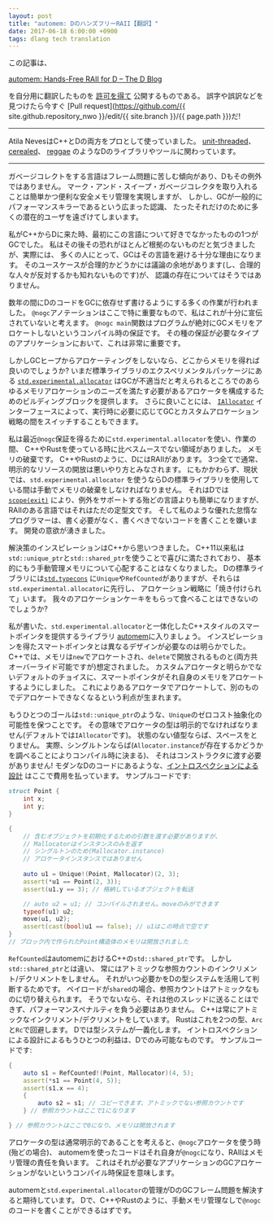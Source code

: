 ```yaml
---
layout: post
title: "automem: DのハンズフリーRAII【翻訳】"
date: 2017-06-18 6:00:00 +0900
tags: dlang tech translation
---
```


この記事は、

[automem: Hands-Free RAII for D – The D Blog](http://dlang.org/blog/2017/04/28/automem-hands-free-raii-for-d/)

を自分用に翻訳したものを
[許可を得て](http://dlang.org/blog/2017/04/28/automem-hands-free-raii-for-d/#comment-1616)
公開するものである。
誤字や誤訳などを見つけたら今すぐ
[Pull request](https://github.com/{{ site.github.repository_nwo }}/edit/{{ site.branch }}/{{ page.path }})だ!

---

Atila NevesはC++とDの両方をプロとして使っていました。
[unit-threaded](https://github.com/atilaneves/unit-threaded)、
[cerealed](https://github.com/atilaneves/cerealed)、
[reggae](https://github.com/atilaneves/reggae)
のようなDのライブラリやツールに関わっています。

---

ガベージコレクトをする言語はフレーム問題に苦しむ傾向があり、Dもその例外ではありません。
マーク・アンド・スイープ・ガベージコレクタを取り入れることは簡単かつ便利な安全メモリ管理を実現しますが、
しかし、GCが一般的にパフォーマンスキラーであるという広まった認識、
たったそれだけのために多くの潜在的ユーザを遠ざけてしまいます。

私がC++からDに来た時、最初にこの言語について好きでなかったものの1つがGCでした。
私はその後その恐れがほとんど根拠のないものだと気づきましたが、実際には、
多くの人にとって、GCはその言語を避ける十分な理由になります。
そのユースケースが合理的かどうかには議論の余地があります(し、合理的な人々が反対するかも知れないものです)が、
認識の存在についてはそうではありません。

数年の間にDのコードをGCに依存せず書けるようにする多くの作業が行われました。
`@nogc`アノテーションはここで特に重要なもので、私はこれが十分に宣伝されていないと考えます。
`@nogc main`関数はプログラムが絶対にGCメモリをアロケートしないというコンパイル時の保証です。
その種の保証が必要なタイプのアプリケーションにおいて、これは非常に重要です。

しかしGCヒープからアロケーティングをしないなら、どこからメモリを得れば良いのでしょうか?
いまだ標準ライブラリのエクスペリメンタルパッケージにある
[`std.experimental.allocator`](https://dlang.org/phobos/std_experimental_allocator.html)
はGCが不適当だと考えられるところでのあらゆるメモリアロケーションのニーズを満たす必要があるアロケータを構成するためのビルディングブロックを提供します。
さらに良いことには、
[`IAllocator`](https://dlang.org/phobos/std_experimental_allocator.html#.IAllocator)
インターフェースによって、実行時に必要に応じてGCとカスタムアロケーション戦略の間をスイッチすることもできます。

私は最近`@nogc`保証を得るために`std.experimental.allocator`を使い、作業の間、
C++やRustを使っている時に比べスムースでない領域がありました。
メモリの破棄です。
C++やRustのように、DにはRAIIがあります。
3つ全てで通常、明示的なリソースの開放は悪いやり方とみなされます。
にもかかわらず、現状では、`std.experimental.allocator`
を使うならDの標準ライブラリを使用している間は手動でメモリの破棄をしなければなりません。
それはDでは[`scope(exit)`](https://dlang.org/spec/statement.html#ScopeGuardStatement)
により、例外をサポートする殆どの言語よりも簡単になりますが、RAIIのある言語ではそれはただの定型文です。
そして私のような優れた怠惰なプログラマーは、書く必要がなく、書くべきでないコードを書くことを嫌います。
開発の意欲が湧きました。

解決策のインスピレーションはC++から思いつきました。
C++11以来私は`std::unique_ptr`と`std::shared_ptr`を使うことで喜びに満たされており、
基本的にもう手動管理メモリについて心配することはなくなりました。
Dの標準ライブラリには[`std.typecons`](https://dlang.org/phobos/std_typecons.html)
に`Unique`や`RefCounted`がありますが、それらは`std.experimental.allocator`に先行し、
アロケーション戦略に「焼き付けられて」います。
我々のアロケーションケーキをもらって食べることはできないのでしょうか?

私が書いた、`std.experimental.allocator`と一体化したC++スタイルのスマートポインタを提供するライブラリ
[automem](https://github.com/atilaneves/automem)に入りましょう。
インスピレーションを得たスマートポインタとは異なるデザインが必要なのは明らかでした。
C++では、メモリは`new`でアロケートされ、`delete`で開放されるものと(両方共オーバーライド可能ですが)想定されました。
カスタムアロケータと明らかでないデフォルトのチョイスに、スマートポインタがそれ自身のメモリをアロケートするようにしました。
これによりあるアロケータでアロケートして、別のものでデアロケートできなくなるという利点が生まれます。

もうひとつのゴールは`std::unique_ptr`のような、`Unique`のゼロコスト抽象化の可能性を保つことです。
その意味でアロケータの型は明示的でなければなりません(デフォルトでは`IAllocator`です)。
状態のない値型ならば、スペースをとりません。
実際、シングルトンならば(`Allocator.instance`が存在するかどうかを調べることによりコンパイル時に決まる)、
それはコンストラクタに渡す必要がありません!
モダンなDのコードにあるような、[イントロスペクションによる設計](http://dconf.org/2015/talks/alexandrescu.html)
はここで費用を払っています。
サンプルコードです:

```d
struct Point {
    int x;
    int y;
}

{
    // 含むオブジェクトを初期化するための引数を渡す必要がありますが、
    // Mallocatorはインスタンスのみを返す
    // シングルトンのため(Mallocator.instance)
    // アロケータインスタンスではありません
    
    auto u1 = Unique!(Point, Mallocator)(2, 3);
    assert(*u1 == Point(2, 3));
    assert(u1.y == 3); // 格納しているオブジェクトを転送

    // auto u2 = u1; // コンパイルされません。moveのみができます
    typeof(u1) u2;
    move(u1, u2);
    assert(cast(bool)u1 == false); // u1はこの時点で空です
}
// ブロック内で作られたPoint構造体のメモリは開放されました
```

`RefCounted`はautomemにおけるC++の`std::shared_ptr`です。
しかし`std::shared_ptr`とは違い、
常にはアトミックな参照カウントのインクリメント/デクリメントをしません。
それがいつ必要かをDの型システムを活用して判断するためです。
ペイロードが`shared`の場合、参照カウントはアトミックなものに切り替えられます。
そうでないなら、それは他のスレッドに送ることはできず、パフォーマンスペナルティを負う必要はありません。
C++は常にアトミックなインクリメント/デクリメントをしています。
Rustはこれを2つの型、`Arc`と`Rc`で回避します。
Dでは型システムが一義化します。
イントロスペクションによる設計によるもうひとつの利益は、Dでのみ可能なものです。
サンプルコードです:

```d
{
    auto s1 = RefCounted!(Point, Mallocator)(4, 5);
    assert(*s1 == Point(4, 5));
    assert(s1.x == 4);
    {
        auto s2 = s1; // コピーできます、アトミックでない参照カウントです
    } // 参照カウントはここで1になります

} // 参照カウントはここで0になり、メモリは開放されます
```

アロケータの型は通常明示的であることを考えると、`@nogc`アロケータを使う時(殆どの場合)、
automemを使ったコードはそれ自身が`@nogc`になり、RAIIはメモリ管理の責任を負います。
これはそれが必要なアプリケーションのGCアロケーションがないというコンパイル時保証を意味します。

automemと`std.experimental.allocator`の管理がDのGCフレーム問題を解決すると期待しています。
Dで、C++やRustのように、手動メモリ管理なしで`@nogc`のコードを書くことができるはずです。